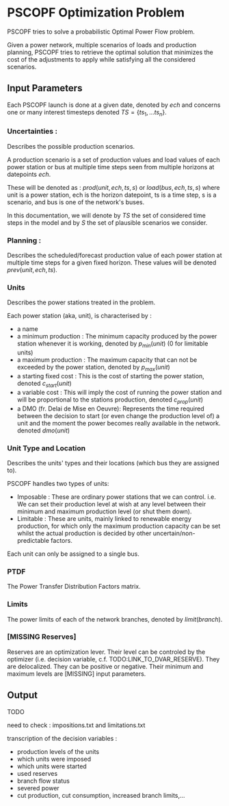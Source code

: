 # PSCOPF Optimization Problem

PSCOPF tries to solve a probabilistic Optimal Power Flow problem.

Given a power network, multiple scenarios of loads and production planning,
 PSCOPF tries to retrieve the optimal solution that minimizes the cost of the
 adjustments to apply while satisfying all the considered scenarios.

## Input Parameters

Each PSCOPF launch is done at a given date, denoted by $ech$ and concerns one or many interest timesteps denoted $TS=\{ts_1,...ts_n\}$.

### Uncertainties :

Describes the possible production scenarios.

A production scenario is a set of production values and load values
of each power station or bus
at multiple time steps
seen from multiple horizons at datepoints $ech$.

These will be denoted as : $prod(unit, ech, ts, s)$ or $load(bus, ech, ts, s)$ where
 unit is a power station,
 ech is the horizon datepoint,
 ts is a time step,
 s is a scenario,
 and bus is one of the network's buses.

In this documentation, we will denote by $TS$ the set of considered time steps in the model
and by $S$ the set of plausible scenarios we consider.

### Planning :

Describes the scheduled/forecast production value
 of each power station
 at multiple time steps
 for a given fixed horizon.
These values will be denoted $prev(unit, ech, ts)$.

### Units

Describes the power stations treated in the problem.

Each power station (aka, unit), is characterised by :
- a name
- a minimum production :
    The minimum capacity produced by the power station whenever it is working,
    denoted by $p_{min}(unit)$ (0 for limitable units)
- a maximum production :
    The maximum capacity that can not be exceeded by the power station,
    denoted by $p_{max}(unit)$
- a starting fixed cost :
    This is the cost of starting the power station,
    denoted $c_{start}(unit)$
- a variable cost :
    This will imply the cost of running the power station and will be proportional to the stations production,
    denoted $c_{prop}(unit)$
- a DMO (fr. Delai de Mise en Oeuvre):
    Represents the time required between the decision to start (or even change the production level of) a unit
    and the moment the power becomes really available in the network.
    denoted $dmo(unit)$

### Unit Type and Location

Describes the units' types and their locations (which bus they are assigned to).

PSCOPF handles two types of units:
- Imposable :
    These are ordinary power stations that we can control.
    i.e. We can set their production level at wish at any level between their minimum and maximum production level (or shut them down).
- Limitable :
    These are units, mainly linked to renewable energy production,
    for which only the maximum production capacity can be set
    whilst the actual production is decided by other uncertain/non-predictable factors.

Each unit can only be assigned to a single bus.

### PTDF

The Power Transfer Distribution Factors matrix.

### Limits

The power limits of each of the network branches, denoted by $limit(branch)$.

### [MISSING Reserves]

Reserves are an optimization lever.
Their level can be controled by the optimizer (i.e. decision variable, c.f. TODO:LINK_TO_DVAR_RESERVE).
They are delocalized. They can be positive or negative.
Their minimum and maximum levels are [MISSING] input parameters.


## Output

TODO

need to check : impositions.txt and limitations.txt

transcription of the decision variables :
- production levels of the units
- which units were imposed
- which units were started
- used reserves
- branch flow status
- severed power
- cut production, cut consumption, increased branch limits,...

